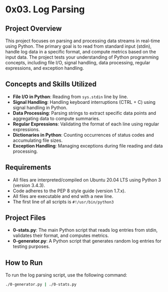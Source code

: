 # 0x03. Log Parsing

## Project Overview

This project focuses on parsing and processing data streams in real-time using Python. The primary goal is to read from standard input (stdin), handle log data in a specific format, and compute metrics based on the input data. The project tests your understanding of Python programming concepts, including file I/O, signal handling, data processing, regular expressions, and exception handling.

## Concepts and Skills Utilized

- **File I/O in Python**: Reading from `sys.stdin` line by line.
- **Signal Handling**: Handling keyboard interruptions (CTRL + C) using signal handling in Python.
- **Data Processing**: Parsing strings to extract specific data points and aggregating data to compute summaries.
- **Regular Expressions**: Validating the format of each line using regular expressions.
- **Dictionaries in Python**: Counting occurrences of status codes and accumulating file sizes.
- **Exception Handling**: Managing exceptions during file reading and data processing.

## Requirements

- All files are interpreted/compiled on Ubuntu 20.04 LTS using Python 3 (version 3.4.3).
- Code adheres to the PEP 8 style guide (version 1.7.x).
- All files are executable and end with a new line.
- The first line of all scripts is `#!/usr/bin/python3`

## Project Files

- **0-stats.py**: The main Python script that reads log entries from stdin, validates their format, and computes metrics.
- **0-generator.py**: A Python script that generates random log entries for testing purposes.

## How to Run

To run the log parsing script, use the following command:

```bash
./0-generator.py | ./0-stats.py

